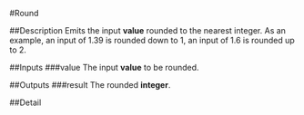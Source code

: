 #Round

##Description
Emits the input **value** rounded to the nearest integer. As an example, an input of 1.39 is rounded down to 1, an input of 1.6 is rounded up to 2.

##Inputs
###value
The input **value** to be rounded.

##Outputs
###result
The rounded **integer**.

##Detail

